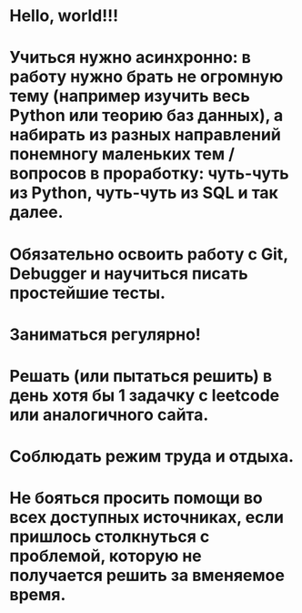 # Hello, world!!!
# Учиться нужно асинхронно: в работу нужно брать не огромную тему (например изучить весь Python или теорию баз данных), а набирать из разных направлений понемногу маленьких тем / вопросов в проработку: чуть-чуть из Python, чуть-чуть из SQL и так далее.
# Обязательно освоить работу с Git, Debugger и научиться писать простейшие тесты.
# Заниматься регулярно!
# Решать (или пытаться решить) в день хотя бы 1 задачку с leetcode или аналогичного сайта.
# Соблюдать режим труда и отдыха.
# Не бояться просить помощи во всех доступных источниках, если пришлось столкнуться с проблемой, которую не получается решить за вменяемое время.